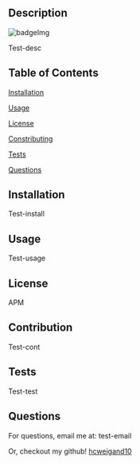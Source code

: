## Description

![badgeImg](https://shields.io/badge/license-MIT-green)

Test-desc 


## Table of Contents 

[Installation](#Installation)
    
[Usage](#usage)
    
[License](#License)
    
[Constributing](#Constributing)
    
[Tests](#Tests)
    
[Questions](#Questions)
    
    
## Installation
    
Test-install
    
    
## Usage
    
Test-usage
    
    
## License 
    
APM
    
    
## Contribution 
    
Test-cont
    
    
## Tests
    
Test-test
    
    
## Questions
    
For questions, email me at: test-email
    
Or, checkout my github! [hcweigand10](github.com/test-git)